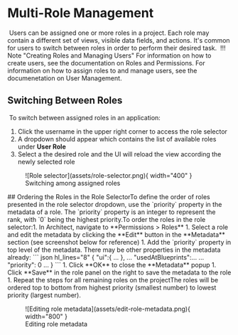 # Multi-Role Management
​
Users can be assigned one or more roles in a project. Each role may contain a different set of views, visible data fields, and actions. It's common for users to switch between roles in order to perform their desired task.
​
!!! Note "Creating Roles and Managing Users"
    For information on how to create users, see the documentation on Roles and Permissions.
    For information on how to assign roles to and manage users, see the documenetation on User Management.
​
## Switching Between Roles
​
To switch between assigned roles in an application:
​
1. Click the username in the upper right corner to access the role selector
1. A dropdown should appear which contains the list of available roles under **User Role**
1. Select a the desired role and the UI will reload the view according the newly selected role
​
<figure markdown>
![Role selector](assets/role-selector.png){ width="400" }
  <figcaption>Switching among assigned roles</figcaption>
</figure>
​
​
## Ordering the Roles in the Role Selector
​
To define the order of roles presented in the role selector dropdown, use the `priority` property in the metadata of a role. The `priority` property is an integer to represent the rank, with `0` being the highest priority.
​
To order the roles in the role selector:
​
1. In Architect, navigate to **Permissions > Roles**
1. Select a role and edit the metadata by clicking the **Edit** button in the **Metadata** section (see screenshot below for reference)
1. Add the `priority` property in top level of the metadata. There may be other properties in the metadata already:
``` json hl_lines="8"
{
    "ui":{
    ...
    },
    ...
    "usedAtBlueprints":...
    ...
    "priority": 0
    ...
}
```
1. Click **OK** to close the **Metadata** popup
1. Click **Save** in the role panel on the right to save the metadata to the role
1. Repeat the steps for all remaining roles on the project
​
The roles will be ordered top to bottom from highest priority (smallest number) to lowest priority (largest number).
​
<figure markdown>
![Editing role metadata](assets/edit-role-metadata.png){ width="800" }
  <figcaption>Editing role metadata</figcaption>
</figure>
